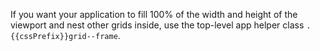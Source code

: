 If you want your application to fill 100% of the width and height of the viewport and nest other grids inside, use the top-level app helper class `.{{cssPrefix}}grid--frame`.
